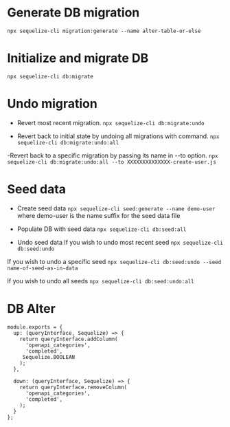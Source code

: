 # Generate DB migration
`npx sequelize-cli migration:generate --name alter-table-or-else`

# Initialize and migrate DB
`npx sequelize-cli db:migrate`

# Undo migration
- Revert most recent migration.
`npx sequelize-cli db:migrate:undo`

- Revert back to initial state by undoing all migrations with  command. 
`npx sequelize-cli db:migrate:undo:all`

-Revert back to a specific migration by passing its name in --to option.
`npx sequelize-cli db:migrate:undo:all --to XXXXXXXXXXXXXX-create-user.js`


# Seed data
- Create seed data
`npx sequelize-cli seed:generate --name demo-user` where demo-user is the name suffix for the seed data file

- Populate DB with seed data
`npx sequelize-cli db:seed:all`

- Undo seed data
If you wish to undo most recent seed
`npx sequelize-cli db:seed:undo`

If you wish to undo a specific seed
`npx sequelize-cli db:seed:undo --seed name-of-seed-as-in-data`

If you wish to undo all seeds
`npx sequelize-cli db:seed:undo:all`

# DB Alter
```
module.exports = {
  up: (queryInterface, Sequelize) => {
    return queryInterface.addColumn(
      'openapi_categories',
      'completed',
     Sequelize.BOOLEAN
    );
  },

  down: (queryInterface, Sequelize) => {
    return queryInterface.removeColumn(
      'openapi_categories',
      'completed',
    );
  }
};
````